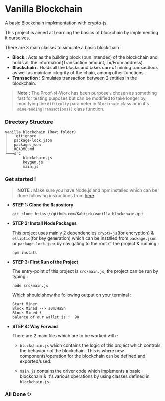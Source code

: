 # **Vanilla Blockchain**
A basic Blockchain implementation with [crypto-js](https://www.npmjs.com/package/crypto-js).

This project is aimed at Learning the basics of blockchain by implementing it ourselves.

There are 3 main classes to simulate a basic blockchain :
* **Block** : Acts as the building block (pun intended) of the blockchain and holds all the information(Transaction amount, To/From address).
* **Blockchain** : Holds all the blocks and takes care of mining transactions as well as maintain integrity of the chain, among other functions.
* **Transaction** : Simulates transaction between 2 entities in the blockchain.

> **Note :** The Proof-of-Work has been purposely chosen as something fast for testing purposes but can be modified to take longer by modifying the ```difficulty``` parameter in ```Blockchain``` class or in it's ```minePendingTransactions()``` class function.
 
### Directory Structure
```
vanilla_blockchain (Root folder)
│   .gitignore
│   package-lock.json
│   package.json
│   README.md
└───src
        blockchain.js
        keygen.js
        main.js
```
 
### Get started !

> **NOTE :** Make sure you have Node.js and npm installed
which can be done following instructions from [here](https://docs.npmjs.com/downloading-and-installing-node-js-and-npm). 
 
* **STEP 1: Clone the Repository**

    ```
    git clone https://github.com/Kabiirk/vanilla_blockchain.git
    ```
 
* **STEP 2: Install Node Packages** 

    This project uses mainly 2 dependencies ```crypto-js```(for encryption) & ```elliptic```(for key generation) which can be installed from `package.json` or `package-lock.json` by navigating to the root of the project & running :
    ```
    npm install
    ``` 

* **STEP 3: First Run of the Project** 

    The entry-point of this project is ```src/main.js```, the project can be run by typing :
    ```
    node src/main.js
    ```

    Which should show the following output on your terminal :
    ```
    Start Miner
    Block Mined --> s0m3Ha5h
    Block Mined !
    balance of our wallet is :  90
    ```

* **STEP 4: Way Forward**
 
    There are 2 main files which are to be worked with :
    * `blockchain.js` which contains the logic of this project which controls the behaviour of the blockchain. This is where new components/operation for the blockchain can be defined and exported/used.

    * `main.js` contains the driver code which implements a basic blockchain & it's various operations by using classes defined in `blockchain.js`.

### All Done :sparkles: